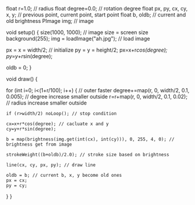 float r=1.0; // radius
float degree=0.0; // rotation degree
float px, py, cx, cy, x, y; // previous point, current point, start point
float b, oldb; // current and old brightness
PImage img; // image

void setup() {
  size(1000, 1000); // image size = screen size
  background(255);
  img = loadImage("ah.jpg"); // load image
  
  px = x = width/2;   // initialize
  py = y = height/2;
  px=x+r*cos(degree);
  py=y+r*sin(degree);

  oldb = 0;
}

void draw() {

  for (int i=0; i<(1+r/100); i++) { // outer faster
    degree+=map(r, 0, width/2, 0.1, 0.005); // degree increase smaller outside
    r=r+map(r, 0, width/2, 0.1, 0.02); // radius increase smaller outside 
    
    if (r>width/2) noLoop(); // stop condition

    cx=x+r*cos(degree); // cacluate x and y
    cy=y+r*sin(degree);

    b = map(brightness(img.get(int(cx), int(cy))), 0, 255, 4, 0); // brightness get from image

    strokeWeight((b+oldb)/2.0); // stroke size based on brightness

    line(cx, cy, px, py); // draw line

    oldb = b; // current b, x, y become old ones
    px = cx;
    py = cy;
  }
}